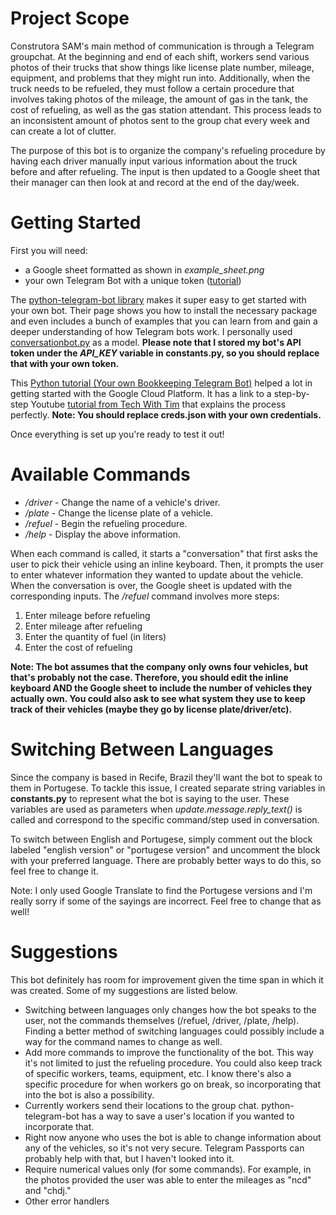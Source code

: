 # Project Scope
Construtora SAM's main method of communication is through a Telegram groupchat. At the beginning and end of each shift, workers send various photos of their trucks that show things like license plate number, mileage, equipment, and problems that they might run into. Additionally, when the truck needs to be refueled, they must follow a certain procedure that involves taking photos of the mileage, the amount of gas in the tank, the cost of refueling, as well as the gas station attendant. This process leads to an inconsistent amount of photos sent to the group chat every week and can create a lot of clutter.

The purpose of this bot is to organize the company's refueling procedure by having each driver manually input various information about the truck before and after refueling. The input is then updated to a Google sheet that their manager can then look at and record at the end of the day/week.

# Getting Started
First you will need:
- a Google sheet formatted as shown in *example_sheet.png*
- your own Telegram Bot with a unique token ([tutorial](https://core.telegram.org/bots#3-how-do-i-create-a-bot))

The [python-telegram-bot library](https://github.com/python-telegram-bot/python-telegram-bot) makes it super easy to get started with your own bot. Their page shows you how to install the necessary package and even includes a bunch of examples that you can learn from and gain a deeper understanding of how Telegram bots work. I personally used [conversationbot.py](https://github.com/python-telegram-bot/python-telegram-bot/blob/master/examples/conversationbot.py) as a model. **Please note that I stored my bot's API token under the *API_KEY* variable in constants.py, so you should replace that with your own token.**

This [Python tutorial (Your own Bookkeeping Telegram Bot)](https://chatbotslife.com/your-own-bookkeeping-telegram-bot-with-python-561507fc6a02) helped a lot in getting started with the Google Cloud Platform. It has a link to a step-by-step Youtube [tutorial from Tech With Tim](https://www.youtube.com/watch?v=cnPlKLEGR7E) that explains the process perfectly. **Note: You should replace creds.json with your own credentials.**

Once everything is set up you're ready to test it out!

# Available Commands
- */driver* - Change the name of a vehicle's driver.
- */plate* - Change the license plate of a vehicle.
- */refuel* - Begin the refueling procedure.
- */help* - Display the above information.

When each command is called, it starts a "conversation" that first asks the user to pick their vehicle using an inline keyboard. Then, it prompts the user to enter whatever information they wanted to update about the vehicle. When the conversation is over, the Google sheet is updated with the corresponding inputs. The */refuel* command involves more steps:
1. Enter mileage before refueling
2. Enter mileage after refueling
3. Enter the quantity of fuel (in liters)
4. Enter the cost of refueling

**Note: The bot assumes that the company only owns four vehicles, but that's probably not the case. Therefore, you should edit the inline keyboard AND the Google sheet to include the number of vehicles they actually own. You could also ask to see what system they use to keep track of their vehicles (maybe they go by license plate/driver/etc).**

# Switching Between Languages
Since the company is based in Recife, Brazil they'll want the bot to speak to them in Portugese. To tackle this issue, I created separate string variables in **constants.py** to represent what the bot is saying to the user. These variables are used as parameters when *update.message.reply_text()* is called and correspond to the specific command/step used in conversation.

To switch between English and Portugese, simply comment out the block labeled "english version" or "portugese version" and uncomment the block with your preferred language. There are probably better ways to do this, so feel free to change it.

Note: I only used Google Translate to find the Portugese versions and I'm really sorry if some of the sayings are incorrect. Feel free to change that as well!

# Suggestions
This bot definitely has room for improvement given the time span in which it was created. Some of my suggestions are listed below.
- Switching between languages only changes how the bot speaks to the user, not the commands themselves (/refuel, /driver, /plate, /help). Finding a better method of switching languages could possibly include a way for the command names to change as well.
- Add more commands to improve the functionality of the bot. This way it's not limited to just the refueling procedure. You could also keep track of specific workers, teams, equipment, etc. I know there's also a specific procedure for when workers go on break, so incorporating that into the bot is also a possibility.
- Currently workers send their locations to the group chat. python-telegram-bot has a way to save a user's location if you wanted to incorporate that.
- Right now anyone who uses the bot is able to change information about any of the vehicles, so it's not very secure. Telegram Passports can probably help with that, but I haven't looked into it.
- Require numerical values only (for some commands). For example, in the photos provided the user was able to enter the mileages as "ncd" and "chdj."
- Other error handlers
